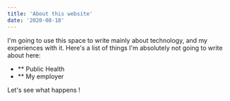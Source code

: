 ```yaml
---
title: 'About this website'
date: '2020-08-18'
---
```


I'm going to use this space to write mainly about technology, and my
experiences with it. Here's a list of things I'm absolutely not going to
write about here:

- ** Public Health
- ** My employer

Let's see what happens !
